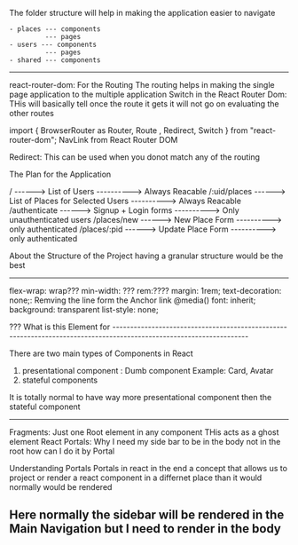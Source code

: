 The folder structure will help in making the application easier to navigate


    - places --- components
             --- pages
    - users --- components
             --- pages
    - shared --- components

--------------------------------------------------------------------------------------------------------------------

react-router-dom: For the Routing
The routing helps in making the single page application to the multiple application
Switch in the React Router Dom: THis will basically tell once the route it gets it will not go on evaluating the other routes

import { BrowserRouter as Router, Route , Redirect, Switch } from "react-router-dom";
NavLink from React Router DOM


Redirect: This can be used when you donot match any of the routing


The Plan for the Application

/                   ------>     List of Users                       ----------> Always Reacable
/:uid/places        ------>     List of Places for Selected Users   ----------> Always Reacable
/authenticate       ------>     Signup +  Login forms               ----------> Only unauthenticated users
/places/new         ------>     New Place Form                      ----------> only authenticated
/places/:pid        ------>     Update Place Form                   ----------> only authenticated


About the Structure of the Project having a granular structure would be the best

--------------------------------------------------------------------------------------------------------------------

flex-wrap: wrap???
min-width: ???
rem:????
margin: 1rem;
text-decoration: none;: Remving the line form the Anchor link
@media()
font: inherit;
background: transparent
list-style: none;

<aside>??? What is this Element for 
--------------------------------------------------------------------------------------------------------------------

There are two main types of Components in React
1. presentational component : Dumb component Example: Card, Avatar
2. stateful components

It is totally normal to have way more presentational component then the stateful component

--------------------------------------------------------------------------------------------------------------------

Fragments: Just one Root element in any component THis acts as a ghost element
React Portals:
Why I need my side bar to be in the body not in the root how can I do it by Portal

Understanding Portals
Portals in react in the end a concept that allows us to project or render a react component in a differnet place 
than it would normally would be rendered

Here normally the sidebar will be rendered in the Main Navigation but I need to render in the body
--------------------------------------------------------------------------------------------------------------------


